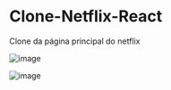 # Clone-Netflix-React
Clone da página principal do netflix 



![image](https://user-images.githubusercontent.com/100088582/187762039-62cd25d4-9ddb-4ca5-befc-e792fe749ac6.png)

![image](https://user-images.githubusercontent.com/100088582/187762285-b5a179ab-04ec-4097-a27b-8733880bb7ee.png)

<div align ="center>
![ezgif com-gif-maker](https://user-images.githubusercontent.com/100088582/187764668-6b295c5c-c19d-4a1b-a70d-f0f1dc21dd84.gif)
</div>
